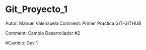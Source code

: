 # Git_Proyecto_1

Autor: Manuel Valenzuela
Comment: Primer Practica GIT-GITHUB

Comment: Cambio Desarrollador #2

#Cambio: Dev 1
